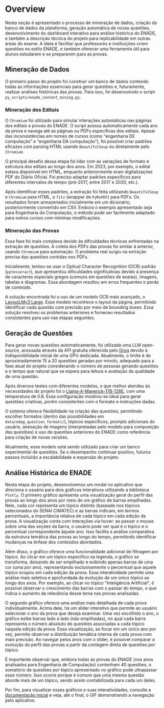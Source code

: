 # Overview

Nesta seção é apresentado o processo de mineração de dados, criação do banco de dados da plataforma, geração automática de novas questões, desenvolvimento do dashboard interativo para análise histórica do ENADE, e também a descrição técnica do projeto para replicabilidade em outras áreas do exame. A ideia é facilitar que professores e instituições criem questões no estilo ENADE, e também oferecer uma ferramenta útil para alunos estudarem e se prepararem para as provas.

## Mineração de Dados

O primeiro passo do projeto foi construir um banco de dados contendo todas as informações essenciais para gerar questões e, futuramente, realizar análises históricas das provas. Para isso, foi desenvolvido o script `py_scripts/enade_content_mining.py`.

### Mineração dos Editais

O `Chromium` foi utilizado para simular interações automáticas nas páginas dos editais e provas do ENADE. O script acessa automaticamente cada ano da prova e navega até as páginas ou PDFs específicas dos editais. Apesar das inconsistências em nomes de cursos (como “engenharia DE computação” e “engenharia DA computação”), foi possível criar padrões eficazes com parsing HTML usando `BeautifulSoup` ou diretamente pelo `Chromium`.

O principal desafio dessa etapa foi lidar com as variações de formato e estrutura dos editais ao longo dos anos. Em 2023, por exemplo, o edital estava disponível em HTML, enquanto anteriormente eram digitalizações PDF do Diário Oficial. Foi preciso adaptar padrões específicos para diferentes intervalos de tempo (pré-2017, entre 2017 e 2020, etc.).

Após identificar esses padrões, a extração foi feita utilizando `BeautifulSoup` e `Chromium` para HTML, e `fitz` (wrapper de `PyMuPDF`) para PDFs. Os resultados foram armazenados inicialmente em um dicionário, posteriormente convertido em CSV. Embora o exemplo apresentado seja para Engenharia da Computação, o método pode ser facilmente adaptado para outros cursos com mínimas modificações.

### Mineração das Provas

Essa fase foi mais complexa devido às dificuldades técnicas enfrentadas na extração de questões. A coleta dos PDFs das provas foi similar à anterior, usando `Chromium` para automação. O problema real surgiu na extração precisa das questões contidas nos PDFs.

Inicialmente, tentou-se usar o Opitcal Character Recognition (OCR) padrão (`pytesseract`), que apresentou dificuldades significativas devido à presença de caracteres especiais gregos (comuns em questões de exatas), imagens, tabelas e diagramas. Essa abordagem resultou em erros frequentes e perda de conteúdo.

A solução encontrada foi o uso de um modelo OCR mais avançado, o [LayoutLMv3 Large](https://huggingface.co/microsoft/layoutlmv3-large). Esse modelo reconhece o layout da página, permitindo identificar cada questão com precisão por meio de bounding boxes. Essa solução resolveu os problemas anteriores e forneceu resultados consistentes para uso nas etapas seguintes.

## Geração de Questões

Para gerar novas questões automaticamente, foi utilizada uma LLM open-source, acessada através da API gratuita oferecida pelo [Groq](https://groq.com/) devido à indisponibilidade inicial de uma GPU dedicada. Atualmente, o limite é de aproximadamente 15 a 20 questões geradas por minuto, adequado para a fase atual do projeto considerando o número de pessoas gerando questões e o tempo que natural que se espera para leitura e avaliação da qualidade de uma questão.

Após diversos testes com diferentes modelos, o que melhor atendeu às necessidades do projeto foi o [Llama-4-Maverick-17B-128E](https://huggingface.co/meta-llama/Llama-4-Maverick-17B-128E-Original), com uma temperatura de 0.8. Essa configuração mostrou-se ideal para gerar questões criativas, porém consistentes com o formato e instruções dadas.

O sistema oferece flexibilidade na criação das questões, permitindo escolher formatos (dentro das possibilidades em `data/edag_question_formats/`), tópicos específicos, prompts adicionais do usuário, anexação de imagens (interpretadas pelo modelo para composição das questões) e uso de questões anteriores do ENADE como referência para criação de novas versões.

Atualmente, esse modelo está sendo utilizado para criar um banco experimental de questões. Se o desempenho continuar positivo, futuros passos incluirão a escalabilidade e expansão do projeto.

## Análise Histórica do ENADE

Nesta etapa do projeto, desenvolvemos um modal no aplicativo que direciona o usuário para dois gráficos interativos utilizando a biblioteca `Plotly`. O primeiro gráfico apresenta uma visualização geral do perfil das provas ao longo dos anos por meio de um gráfico de barras empilhadas. Nele, cada cor representa um tópico distinto (baseado nos tópicos selecionados do SENAI CIMATEC) e as barras indicam, em termos percentuais, a importância relativa de cada tópico em cada edição da prova. A visualização conta com interações via hover: ao passar o mouse sobre uma das seções da barra, o usuário pode ver qual é o tópico e o percentual correspondente àquele ano. Isso facilita a análise comparativa da estrutura temática das provas ao longo do tempo, permitindo identificar mudanças na ênfase dos conteúdos abordados.

Além disso, o gráfico oferece uma funcionalidade adicional de filtragem por tópico. Ao clicar em um tópico específico na legenda, o gráfico se transforma, deixando de ser empilhado e exibindo apenas barras de uma cor (uma por ano), representando exclusivamente o percentual que aquele tópico ocupou em cada edição da prova. Essa interatividade permite uma análise mais seletiva e aprofundada da evolução de um único tópico ao longo dos anos. Por exemplo, ao clicar no tópico “Inteligência Artificial”, é possível observar o crescimento das barras com o passar do tempo, o que indica o aumento da relevância desse tema nas provas analisadas.

O segundo gráfico oferece uma análise mais detalhada de cada prova individualmente. Acima dele, há um slider interativo que permite ao usuário selecionar o ano da prova que deseja examinar. Uma vez escolhido o ano, o gráfico exibe barras lado a lado (não empilhadas), no qual cada barra representa o número absoluto de questões associadas a cada tópico naquela edição da prova. Essa visualização, ao focar em um único ano por vez, permite observar a distribuição temática interna de cada prova com mais precisão. Ao navegar pelos anos com o slider, é possível comparar a evolução do perfil das provas a partir da contagem direta de questões por tópico.

É importante observar que, embora todas as provas do ENADE (nos anos analisados para Engenharia de Computação) contenham 40 questões, o somatório de questões por tópico apresentado no gráfico pode ultrapassar esse número. Isso ocorre porque é comum que uma mesma questão aborde mais de um tópico, sendo assim contabilizada para cada um deles.

Por fim, para visualizar esses gráficos e suas interatividades, consulte a [documentação inicial](https://github.com/Luizerko/enade_to_edag/blob/main/README.md) e veja, até o final, o GIF demonstrando a navegação pelo aplicativo.